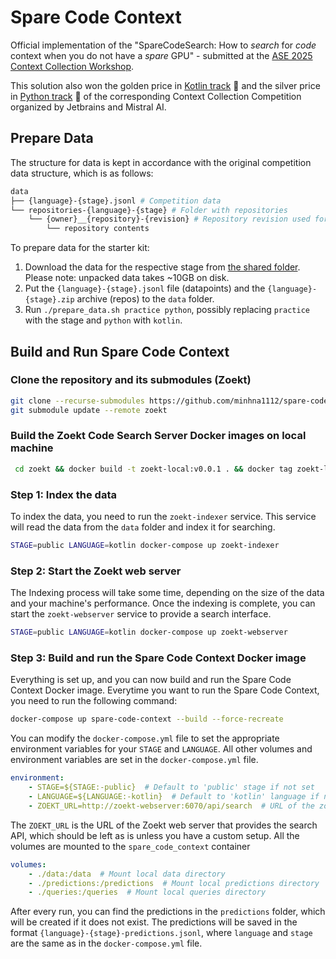 # Spare Code Context

Official implementation of the "SpareCodeSearch: How to *search* for *code* context when you do not have a *spare* GPU" - submitted at the [ASE 2025 Context Collection Workshop](https://jetbrains-research.github.io/ase2025-context-collection-workshop/).

This solution also won the golden price in [Kotlin track](https://lp.jetbrains.com/research/context-collection-competition/?tab-1756138596455-4232=kotlin) 🥇 and the silver price in [Python track](https://lp.jetbrains.com/research/context-collection-competition/?tab-1756138596455-4232=python) 🥈 of the corresponding Context Collection Competition organized by Jetbrains and Mistral AI.

## Prepare Data
The structure for data is kept in accordance with the original competition data structure, which is as follows:
```bash
data
├── {language}-{stage}.jsonl # Competition data
└── repositories-{language}-{stage} # Folder with repositories
    └── {owner}__{repository}-{revision} # Repository revision used for collecting context
        └── repository contents
```

To prepare data for the starter kit:
1. Download the data for the respective stage from [the shared folder](https://drive.google.com/drive/folders/1wcpq7ob33z5wHNFzUaiJWuHWw8sNuumC). Please note: unpacked data takes ~10GB on disk.
2. Put the `{language}-{stage}.jsonl` file (datapoints) and the `{language}-{stage}.zip` archive (repos) to the `data` folder.
3. Run `./prepare_data.sh practice python`, possibly replacing `practice` with the stage and `python` with `kotlin`.

## Build and Run Spare Code Context
### Clone the repository and its submodules (Zoekt)

```bash
git clone --recurse-submodules https://github.com/minhna1112/spare-code-search.git
git submodule update --remote zoekt
```
### Build the Zoekt Code Search Server Docker images on local machine
```bash
 cd zoekt && docker build -t zoekt-local:v0.0.1 . && docker tag zoekt-local:v0.0.1 zoekt-local:latest
```
### Step 1: Index the data
To index the data, you need to run the `zoekt-indexer` service. This service will read the data from the `data` folder and index it for searching. 
```bash
STAGE=public LANGUAGE=kotlin docker-compose up zoekt-indexer
```
### Step 2: Start the Zoekt web server
The Indexing process will take some time, depending on the size of the data and your machine's performance. Once the indexing is complete, you can start the `zoekt-webserver` service to provide a search interface.
```bash
STAGE=public LANGUAGE=kotlin docker-compose up zoekt-webserver
```
### Step 3: Build and run the Spare Code Context Docker image
Everything is set up, and you can now build and run the Spare Code Context Docker image. Everytime you want to run the Spare Code Context, you need to run the following command:
```bash
docker-compose up spare-code-context --build --force-recreate
```
You can modify the `docker-compose.yml` file to set the appropriate environment variables for your `STAGE` and `LANGUAGE`. All other volumes and environment variables are set in the `docker-compose.yml` file.
```yml
environment:
    - STAGE=${STAGE:-public}  # Default to 'public' stage if not set
    - LANGUAGE=${LANGUAGE:-kotlin}  # Default to 'kotlin' language if not set
    - ZOEKT_URL=http://zoekt-webserver:6070/api/search  # URL of the zoekt web server
```
The `ZOEKT_URL` is the URL of the Zoekt web server that provides the search API, which should be left as is unless you have a custom setup.
All the volumes are mounted to the `spare_code_context` container
```yml
volumes:
    - ./data:/data  # Mount local data directory
    - ./predictions:/predictions  # Mount local predictions directory
    - ./queries:/queries  # Mount local queries directory
```
After every run, you can find the predictions in the `predictions` folder, which will be created if it does not exist. The predictions will be saved in the format `{language}-{stage}-predictions.jsonl`, where `language` and `stage` are the same as in the `docker-compose.yml` file.
